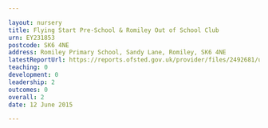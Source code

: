```yaml
---

layout: nursery
title: Flying Start Pre-School & Romiley Out of School Club
urn: EY231853
postcode: SK6 4NE
address: Romiley Primary School, Sandy Lane, Romiley, SK6 4NE
latestReportUrl: https://reports.ofsted.gov.uk/provider/files/2492681/urn/EY231853.pdf
teaching: 0
development: 0
leadership: 2
outcomes: 0
overall: 2
date: 12 June 2015

---
```

